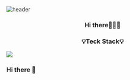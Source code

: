 ![header](https://capsule-render.vercel.app/api?type=slice&color=dcdcdc&text=Jawon_Kim&&height=150&section=header&fontSize=50&textBg=false)

<h3 align="center">Hi there🙋🏻‍♀️</h3>

<h3 align="center">💡Teck Stack💡</h3>

<img src="http://img.shields.io/badge/-HTML5-lightgreen?style=flat&logo=HTML5&logoColor=white"/> 


### Hi there 👋

<!--
**jawon-kim/jawon-kim** is a ✨ _special_ ✨ repository because its `README.md` (this file) appears on your GitHub profile.

Here are some ideas to get you started:

- 🔭 I’m currently working on ...
- 🌱 I’m currently learning ...
- 👯 I’m looking to collaborate on ...
- 🤔 I’m looking for help with ...
- 💬 Ask me about ...
- 📫 How to reach me: ...
- 😄 Pronouns: ...
- ⚡ Fun fact: ...
-->
